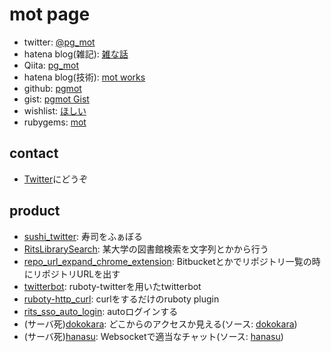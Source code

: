 
# mot page
- twitter: [@pg_mot](https://twitter.com/pg_mot)
- hatena blog(雑記): [雑な話](http://programmermot.hatenablog.com)
- Qiita: [pg_mot](http://qiita.com/pg_mot)
- hatena blog(技術): [mot works](http://pgmot.hatenablog.com)
- github: [pgmot](https://github.com/pgmot)
- gist: [pgmot Gist](https://gist.github.com/pgmot)
- wishlist: [ほしい](http://www.amazon.co.jp/registry/wishlist/3DXESHIQTKZY3)
- rubygems: [mot](https://rubygems.org/profiles/mot)

## contact
- [Twitter](https://twitter.com/pg_mot)にどうぞ

## product
- [sushi\_twitter](https://github.com/pgmot/sushi_twitter): 寿司をふぁぼる
- [RitsLibrarySearch](https://github.com/pgmot/RitsLibrarySearch): 某大学の図書館検索を文字列とかから行う
- [repo\_url\_expand\_chrome\_extension](https://github.com/pgmot/repo_url_expand_chrome_extension): Bitbucketとかでリポジトリ一覧の時にリポジトリURLを出す
- [twitterbot](https://github.com/pgmot/twitterbot): ruboty-twitterを用いたtwitterbot
- [ruboty-http\_curl](https://github.com/pgmot/ruboty-http_curl): curlをするだけのruboty plugin
- [rits\_sso\_auto\_login](https://github.com/pgmot/rits_sso_auto_login): autoログインする
- (サーバ死)[dokokara](https://dokokara.app.pgmot.com/): どこからのアクセスか見える(ソース: [dokokara](https://github.com/pgmot/dokokara))
- (サーバ死)[hanasu](http://hanasu.app.pgmot.com/): Websocketで適当なチャット(ソース: [hanasu](https://github.com/pgmot/hanasu))
